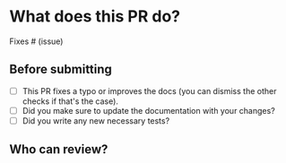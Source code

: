# What does this PR do?

<!--
Congratulations! You've made it this far! You're not quite done yet though.

Once merged, your PR is going to appear in the release notes with the title you set, so make sure it's a great title that fully reflects the extent of your awesome contribution.

Then, please replace this with a description of the change and which issue is fixed (if applicable). Please also include relevant motivation and context. List any dependencies (if any) that are required for this change.

Once you're done, someone will review your PR shortly (see the section "Who can review?" below to tag some potential reviewers). They may suggest changes to make the code even better. If no one reviewed your PR after a week has passed, don't hesitate to post a new comment @-mentioning the same persons---sometimes notifications get lost.
-->

<!-- Remove if not applicable -->

Fixes # (issue)


## Before submitting
- [ ] This PR fixes a typo or improves the docs (you can dismiss the other checks if that's the case).
- [ ] Did you make sure to update the documentation with your changes?
- [ ] Did you write any new necessary tests?

## Who can review?

<!--
For faster review, we strongly recommend you to ping the following people:
- ONNX / ONNX Runtime : @fxmarty, @echarlaix, @JingyaHuang, @michaelbenayoun
- ONNX Runtime Training: @JingyaHuang
- BetterTransformer: @fxmarty
- GPTQ, quantization: @fxmarty, @SunMarc
- TFLite export: @michaelbenayoun
-->
